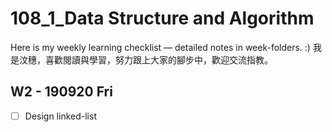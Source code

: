 # 108_1_Data Structure and Algorithm
Here is my weekly learning checklist — detailed notes in week-folders. :)
我是汶穗，喜歡閱讀與學習，努力跟上大家的腳步中，歡迎交流指教。  　　
  
## W2 - 190920 Fri
- [ ] Design linked-list

